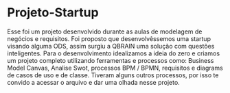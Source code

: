 # Projeto-Startup
Esse foi um projeto desenvolvido durante as aulas de modelagem de negócios e requisitos. Foi proposto que desenvolvêssemos uma startup visando alguma ODS, assim surgiu a QBRAIN uma solução com questões inteligentes. 
Para o desenvolvimento idealizamos a ideia do zero e criamos um projeto completo utilizando ferramentas e processos como: Business Model Canvas, Analise Swot, processos BPM / BPMN, requisitos e diagrams de casos de uso e de classe. 
Tiveram alguns outros processos, por isso te convido a acessar o arquivo e dar uma olhada nesse projeto.
